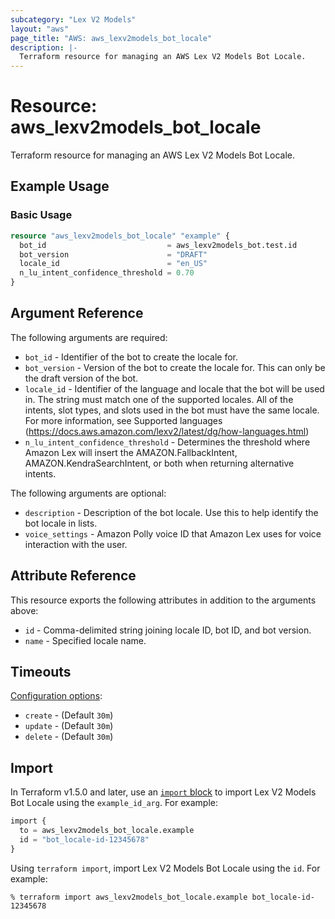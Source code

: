 ```yaml
---
subcategory: "Lex V2 Models"
layout: "aws"
page_title: "AWS: aws_lexv2models_bot_locale"
description: |-
  Terraform resource for managing an AWS Lex V2 Models Bot Locale.
---
```


# Resource: aws_lexv2models_bot_locale

Terraform resource for managing an AWS Lex V2 Models Bot Locale.

## Example Usage

### Basic Usage

```terraform
resource "aws_lexv2models_bot_locale" "example" {
  bot_id                           = aws_lexv2models_bot.test.id
  bot_version                      = "DRAFT"
  locale_id                        = "en_US"
  n_lu_intent_confidence_threshold = 0.70
}
```

## Argument Reference

The following arguments are required:

* `bot_id` - Identifier of the bot to create the locale for.
* `bot_version` - Version of the bot to create the locale for. This can only be the draft version of the bot.
* `locale_id` - Identifier of the language and locale that the bot will be used in. The string must match one of the supported locales. All of the intents, slot types, and slots used in the bot must have the same locale. For more information, see Supported languages (https://docs.aws.amazon.com/lexv2/latest/dg/how-languages.html)
* `n_lu_intent_confidence_threshold` - Determines the threshold where Amazon Lex will insert the AMAZON.FallbackIntent, AMAZON.KendraSearchIntent, or both when returning alternative intents.

The following arguments are optional:

* `description` - Description of the bot locale. Use this to help identify the bot locale in lists.
* `voice_settings` - Amazon Polly voice ID that Amazon Lex uses for voice interaction with the user.

## Attribute Reference

This resource exports the following attributes in addition to the arguments above:

* `id` - Comma-delimited string joining locale ID, bot ID, and bot version.
* `name` - Specified locale name.

## Timeouts

[Configuration options](https://developer.hashicorp.com/terraform/language/resources/syntax#operation-timeouts):

* `create` - (Default `30m`)
* `update` - (Default `30m`)
* `delete` - (Default `30m`)

## Import

In Terraform v1.5.0 and later, use an [`import` block](https://developer.hashicorp.com/terraform/language/import) to import Lex V2 Models Bot Locale using the `example_id_arg`. For example:

```terraform
import {
  to = aws_lexv2models_bot_locale.example
  id = "bot_locale-id-12345678"
}
```

Using `terraform import`, import Lex V2 Models Bot Locale using the `id`. For example:

```console
% terraform import aws_lexv2models_bot_locale.example bot_locale-id-12345678
```
